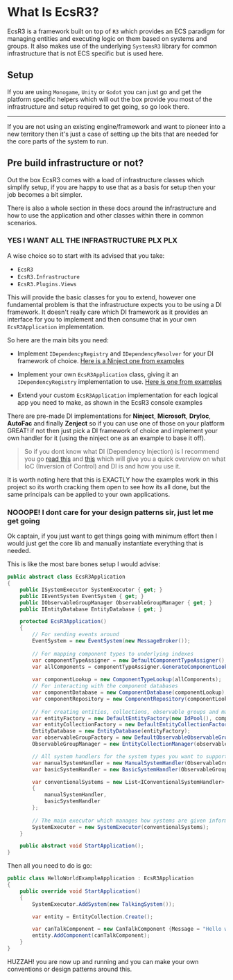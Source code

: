 # What Is EcsR3?

EcsR3 is a framework built on top of `R3` which provides an ECS paradigm for managing entities and executing logic on them based on systems and groups. It also makes use of the underlying `SystemsR3` library for common infrastructure that is not ECS specific but is used here.

## Setup

If you are using `Monogame`, `Unity` or `Godot` you can just go and get the platform specific helpers which will out the box provide you most of the infrastructure and setup required to get going, so go look there.

---

If you are not using an existing engine/framework and want to pioneer into a new territory then it's just a case of setting up the bits that are needed for the core parts of the system to run.

## Pre build infrastructure or not?

Out the box EcsR3 comes with a load of infrastructure classes which simplify setup, if you are happy to use that as a basis for setup then your job becomes a bit simpler.

There is also a whole section in these docs around the infrastructure and how to use the application and other classes within there in common scenarios.

### YES I WANT ALL THE INFRASTRUCTURE PLX PLX

A wise choice so to start with its advised that you take:

- `EcsR3`
- `EcsR3.Infrastructure`
- `EcsR3.Plugins.Views`

This will provide the basic classes for you to extend, however one fundamental problem is that the infrastructure expects you to be using a DI framework. It doesn't really care which DI framework as it provides an interface for you to implement and then consume that in your own `EcsR3Application` implementation.

So here are the main bits you need:

- Implement `IDependencyRegistry` and `IDependencyResolver` for your DI framework of choice. [Here is a Ninject one from examples](https://github.com/EcsRx/ecsr3/blob/master/src/EcsR3.Examples/Dependencies/NinjectDependencyContainer.cs)

- Implement your own `EcsR3Application` class, giving it an `IDependencyRegistry` implementation to use. [Here is one from examples](https://github.com/EcsRx/ecsr3/blob/master/src/EcsR3.Examples/Application/EcsR3ConsoleApplication.cs)

- Extend your custom `EcsR3Application` implementation for each logical app you need to make, as shown in the EcsR3 console examples

There are pre-made DI implementations for **Ninject**, **Microsoft**, **DryIoc**, **AutoFac** and finally **Zenject** so if you can use one of those on your platform GREAT! if not then just pick a DI framework of choice and implement your own handler for it (using the ninject one as an example to base it off).

> So if you dont know what DI (Dependency Injection) is I recommend you go [read this](https://grofit.gitbooks.io/development-for-winners/content/development/dependency-patterns/dependency-injection.html) and [this](https://grofit.gitbooks.io/development-for-winners/content/development/dependency-patterns/inversion-of-control.html) which will give you a quick overview on what IoC (Inversion of Control) and DI is and how you use it.

It is worth noting here that this is EXACTLY how the examples work in this project so its worth cracking them open to see how its all done, but the same principals can be applied to your own applications.

### NOOOPE! I dont care for your design patterns sir, just let me get going

Ok captain, if you just want to get things going with minimum effort then I would just get the core lib and manually instantiate everything that is needed. 

This is like the most bare bones setup I would advise:

```csharp
public abstract class EcsR3Application
{
	public ISystemExecutor SystemExecutor { get; }
	public IEventSystem EventSystem { get; }
	public IObservableGroupManager ObservableGroupManager { get; }
	public IEntityDatabase EntityDatabase { get; }

	protected EcsR3Application()
	{
		// For sending events around
		EventSystem = new EventSystem(new MessageBroker());
		
		// For mapping component types to underlying indexes
		var componentTypeAssigner = new DefaultComponentTypeAssigner();
		var allComponents = componentTypeAssigner.GenerateComponentLookups();
		
		var componentLookup = new ComponentTypeLookup(allComponents);
		// For interacting with the component databases
		var componentDatabase = new ComponentDatabase(componentLookup);
		var componentRepository = new ComponentRepository(componentLookup, componentDatabase);	
		
		// For creating entities, collections, observable groups and managing Ids
		var entityFactory = new DefaultEntityFactory(new IdPool(), componentRepository);
		var entityCollectionFactory = new DefaultEntityCollectionFactory(entityFactory);
		EntityDatabase = new EntityDatabase(entityFactory);
		var observableGroupFactory = new DefaultObservableObservableGroupFactory();
		ObservableGroupManager = new EntityCollectionManager(observableGroupFactory, entityDatabase, componentLookup);

		// All system handlers for the system types you want to support
		var manualSystemHandler = new ManualSystemHandler(ObservableGroupManager);
		var basicSystemHandler = new BasicSystemHandler(ObservableGroupManager);

		var conventionalSystems = new List<IConventionalSystemHandler>
		{
			manualSystemHandler,
            basicSystemHandler
		};
		
		// The main executor which manages how systems are given information
		SystemExecutor = new SystemExecutor(conventionalSystems);
	}

	public abstract void StartApplication();
}
```

Then all you need to do is go:

```csharp
public class HelloWorldExampleApplication : EcsR3Application
{
	public override void StartApplication()
	{
		SystemExecutor.AddSystem(new TalkingSystem());

		var entity = EntityCollection.Create();

		var canTalkComponent = new CanTalkComponent {Message = "Hello world"};
		entity.AddComponent(canTalkComponent);
	}
}
```

HUZZAH! you are now up and running and you can make your own conventions or design patterns around this.